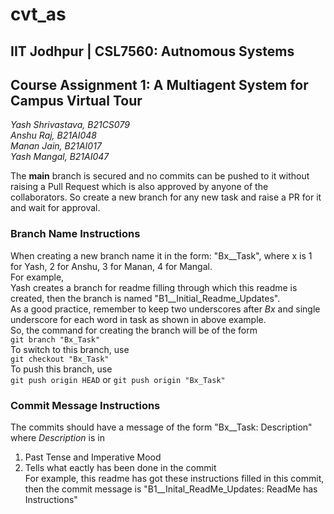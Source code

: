 # cvt_as
## IIT Jodhpur | CSL7560: Autnomous Systems
## Course Assignment 1: A Multiagent System for Campus Virtual Tour  

_Yash Shrivastava, B21CS079_  
_Anshu Raj, B21AI048_  
_Manan Jain, B21AI017_  
_Yash Mangal, B21AI047_  

The **main** branch is secured and no commits can be pushed to it without raising a Pull Request which is also approved by anyone of the collaborators. So create a new branch for any new task and raise a PR for it and wait for approval.

### Branch Name Instructions
When creating a new branch name it in the form: "Bx__Task", where x is 1 for Yash, 2 for Anshu, 3 for Manan, 4 for Mangal.  
For example,  
Yash creates a branch for readme filling through which this readme is created, then the branch is named "B1__Initial_Readme_Updates".  
As a good practice, remember to keep two underscores after _Bx_ and single underscore for each word in task as shown in above example.  
So, the command for creating the branch will be of the form  
`git branch "Bx_Task"`  
To switch to this branch, use  
`git checkout "Bx_Task"`  
To push this branch, use  
`git push origin HEAD` or `git push origin "Bx_Task"`    

### Commit Message Instructions  
The commits should have a message of the form "Bx__Task: Description" where _Description_ is in  
1. Past Tense and Imperative Mood
2. Tells what eactly has been done in the commit  
For example, this readme has got these instructions filled in this commit, then the commit message is "B1__Inital_ReadMe_Updates: ReadMe has Instructions"  
